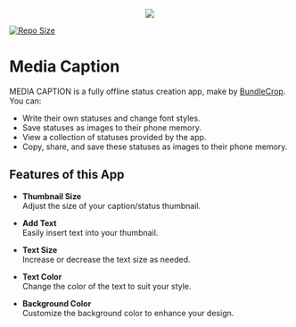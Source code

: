 <p align="center">
  <img src="https://raw.githubusercontent.com/sahariyarahamad/mediacaption/refs/heads/main/ic_logo_round.webp">
</p>

[![Repo Size](https://img.shields.io/github/repo-size/sahariyarahamad/mediacaption)](https://github.com/sahariyarahamad/mediacaption)


# Media Caption

MEDIA CAPTION is a fully offline status creation app, make by [BundleCrop](https://www.facebook.com/bundlecrop/). You can:
-	Write their own statuses and change font styles.
-	Save statuses as images to their phone memory.
-	View a collection of statuses provided by the app.
-	Copy, share, and save these statuses as images to their phone memory.

## Features of this App

- **Thumbnail Size**  
  Adjust the size of your caption/status thumbnail.

- **Add Text**  
  Easily insert text into your thumbnail.

- **Text Size**  
  Increase or decrease the text size as needed.

- **Text Color**  
  Change the color of the text to suit your style.

- **Background Color**  
  Customize the background color to enhance your design.

